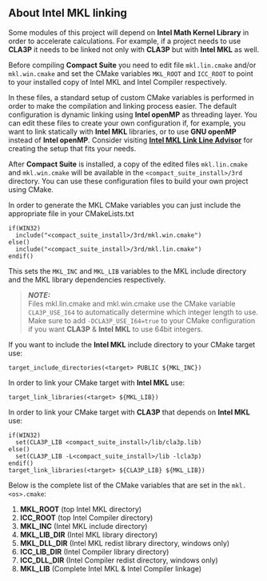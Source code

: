 ## About Intel MKL linking

Some modules of this project will depend on **Intel Math Kernel Library** in order to accelerate calculations. For example, if a project needs to use **CLA3P** it needs to be linked not only with **CLA3P** but with **Intel MKL** as well.  

Before compiling **Compact Suite** you need to edit file `mkl.lin.cmake` and/or `mkl.win.cmake` and set the CMake variables `MKL_ROOT` and `ICC_ROOT` to point to your installed copy of Intel MKL and Intel Compiler respectively.  

In these files, a standard setup of custom CMake variables is performed in order to make the compilation and linking process easier. The default configuration is dynamic linking using **Intel openMP** as threading layer. You can edit these files to create your own configuration if, for example, you want to link statically with **Intel MKL** libraries, or to use **GNU openMP** instead of **Intel openMP**. Consider visiting [**Intel MKL Link Line Advisor**](https://www.intel.com/content/www/us/en/developer/tools/oneapi/onemkl-link-line-advisor.html) for creating the setup that fits your needs.

After **Compact Suite** is installed, a copy of the edited files `mkl.lin.cmake` and `mkl.win.cmake` will be available in the `<compact_suite_install>/3rd` directory. You can use these configuration files to build your own project using CMake.  

In order to generate the MKL CMake variables you can just include the appropriate file in your CMakeLists.txt
```
if(WIN32)
  include("<compact_suite_install>/3rd/mkl.win.cmake")
else()
  include("<compact_suite_install>/3rd/mkl.lin.cmake")
endif()
```
This sets the `MKL_INC` and `MKL_LIB` variables to the MKL include directory and the MKL library dependencies respectively.

> **_NOTE:_**  
> Files mkl.lin.cmake and mkl.win.cmake use the CMake variable `CLA3P_USE_I64` to automatically determine which integer length to use. 
> Make sure to add `-DCLA3P_USE_I64=true` to your CMake configuration if you want **CLA3P** & **Intel MKL** to use 64bit integers.

If you want to include the **Intel MKL** include directory to your CMake target use:
```
target_include_directories(<target> PUBLIC ${MKL_INC})
```

In order to link your CMake target with **Intel MKL** use:
```
target_link_libraries(<target> ${MKL_LIB})
```

In order to link your CMake target with **CLA3P** that depends on **Intel MKL** use:
```
if(WIN32)
  set(CLA3P_LIB <compact_suite_install>/lib/cla3p.lib)
else()
  set(CLA3P_LIB -L<compact_suite_install>/lib -lcla3p)
endif()
target_link_libraries(<target> ${CLA3P_LIB} ${MKL_LIB})
```

Below is the complete list of the CMake variables that are set in the `mkl.<os>.cmake`:
1) **MKL_ROOT** (top Intel MKL directory)
2) **ICC_ROOT** (top Intel Compiler directory)
3) **MKL_INC** (Intel MKL include directory)
4) **MKL_LIB_DIR** (Intel MKL library directory)
5) **MKL_DLL_DIR** (Intel MKL redist library directory, windows only)
6) **ICC_LIB_DIR** (Intel Compiler library directory)
7) **ICC_DLL_DIR** (Intel Compiler redist directory, windows only)
8) **MKL_LIB** (Complete Intel MKL & Intel Compiler linkage)
